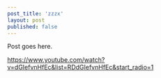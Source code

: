 ```yaml
---
post_title: 'zzzx'
layout: post
published: false
---
```

Post goes here.

https://www.youtube.com/watch?v=dGIefvnHfEc&list=RDdGIefvnHfEc&start_radio=1



